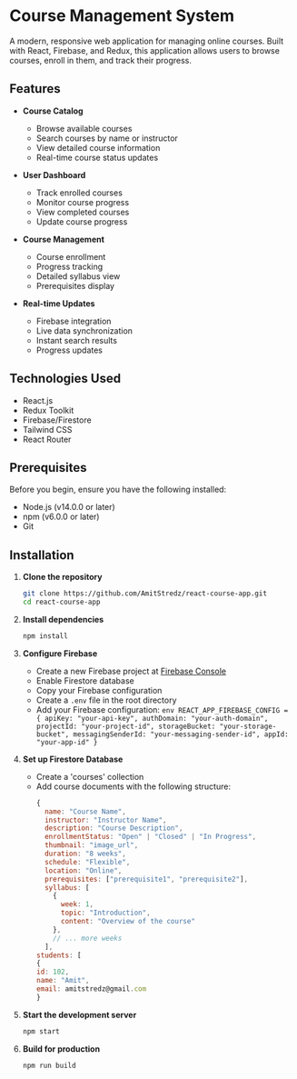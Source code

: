 # Course Management System

A modern, responsive web application for managing online courses. Built with React, Firebase, and Redux, this application allows users to browse courses, enroll in them, and track their progress.

## Features

- **Course Catalog**

  - Browse available courses
  - Search courses by name or instructor
  - View detailed course information
  - Real-time course status updates

- **User Dashboard**

  - Track enrolled courses
  - Monitor course progress
  - View completed courses
  - Update course progress

- **Course Management**

  - Course enrollment
  - Progress tracking
  - Detailed syllabus view
  - Prerequisites display

- **Real-time Updates**
  - Firebase integration
  - Live data synchronization
  - Instant search results
  - Progress updates

## Technologies Used

- React.js
- Redux Toolkit
- Firebase/Firestore
- Tailwind CSS
- React Router

## Prerequisites

Before you begin, ensure you have the following installed:

- Node.js (v14.0.0 or later)
- npm (v6.0.0 or later)
- Git

## Installation

1. **Clone the repository**

   ```bash
   git clone https://github.com/AmitStredz/react-course-app.git
   cd react-course-app
   ```

2. **Install dependencies**

   ```bash
   npm install
   ```

3. **Configure Firebase**

   - Create a new Firebase project at [Firebase Console](https://console.firebase.google.com)
   - Enable Firestore database
   - Copy your Firebase configuration
   - Create a `.env` file in the root directory
   - Add your Firebase configuration:
     `env
 REACT_APP_FIREBASE_CONFIG = {
    apiKey: "your-api-key",
    authDomain: "your-auth-domain",
    projectId: "your-project-id",
    storageBucket: "your-storage-bucket",
    messagingSenderId: "your-messaging-sender-id",
    appId: "your-app-id"
}
 `

4. **Set up Firestore Database**

   - Create a 'courses' collection
   - Add course documents with the following structure:
     ```javascript
     {
       name: "Course Name",
       instructor: "Instructor Name",
       description: "Course Description",
       enrollmentStatus: "Open" | "Closed" | "In Progress",
       thumbnail: "image_url",
       duration: "8 weeks",
       schedule: "Flexible",
       location: "Online",
       prerequisites: ["prerequisite1", "prerequisite2"],
       syllabus: [
         {
           week: 1,
           topic: "Introduction",
           content: "Overview of the course"
         },
         // ... more weeks
       ],
     students: [
     {
     id: 102,
     name: "Amit",
     email: amitstredz@gmail.com
     }
     ```

5. **Start the development server**

   ```bash
   npm start
   ```

6. **Build for production**
   ```bash
   npm run build
   ```

